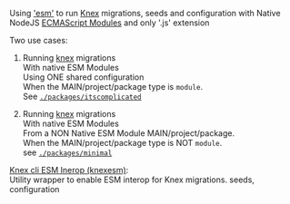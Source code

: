 Using ['esm'](3) to run [Knex](1) migrations, seeds and configuration with Native NodeJS [ECMAScript Modules](2) and only '.js' extension

Two use cases:

1. Running [knex](1) migrations  
   With native ESM Modules  
   Using ONE shared configuration  
   When the MAIN/project/package type is `module`.  
   See [`./packages/itscomplicated`](./packages/itscomplicated/readme.md)

2. Running [knex](4) migrations  
   With native ESM Modules  
   From a NON Native ESM Module MAIN/project/package.  
   When the MAIN/project/package type is NOT `module`.  
   see [`./packages/minimal`](./packages/minimal/readme.md)

[Knex cli ESM Inerop (knexesm)](https://github.com/D10221/knex-esm-migrations/tree/master/packages/knex-cli):  
   Utility wrapper to enable ESM interop for Knex migrations. seeds, configuration

[1]: https://github.com/knex/knex
[2]: https://nodejs.org/docs/latest-v13.x/api/esm.html
[3]: https://github.com/standard-things/esm
